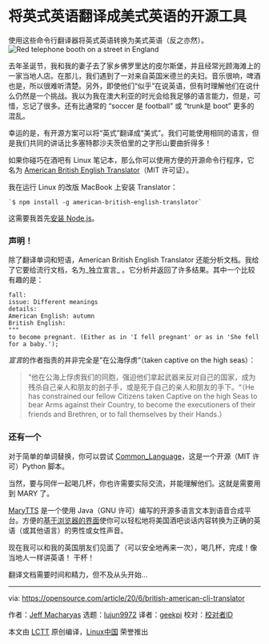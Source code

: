 [#]: collector: (lujun9972)
[#]: translator: (geekpi)
[#]: reviewer: ( )
[#]: publisher: ( )
[#]: url: ( )
[#]: subject: (Open source tools for translating British to American English)
[#]: via: (https://opensource.com/article/20/6/british-american-cli-translator)
[#]: author: (Jeff Macharyas https://opensource.com/users/jeffmacharyas)

将英式英语翻译成美式英语的开源工具
======
使用这些命令行翻译器将英式英语转换为美式英语（反之亦然）。
![Red telephone booth on a street in England][1]

去年圣诞节，我和我的妻子去了家乡佛罗里达的皮尔斯堡，并且经常光顾海滩上的一家当地人店。在那儿，我们遇到了一对来自英国米德兰的夫妇。音乐很响，啤酒也是，所以很难听清楚。另外，即使他们“似乎”在说英语，但有时理解他们在说什么仍然是一个挑战。我以为我在澳大利亚的时光会给我足够的语言能力，但是，可惜，忘记了很多。还有比通常的 “soccer 是 football” 或 “trunk是 boot” 更多的混乱。

幸运的是，有开源方案可以将“英式”翻译成“美式”。我们可能使用相同的语言，但是我们共同的讲话比多塞特郡沙夫茨伯里的之字形山要曲折得多！

如果你碰巧在酒吧有 Linux 笔记本，那么你可以使用方便的开源命令行程序，它名为 [American British English Translator][2]（MIT 许可证）。

我在运行 Linux 的改版 MacBook 上安装 Translator：


```
`$ npm install -g american-british-english-translator`
```

这需要我首先[安装 Node.js][3]。

### 声明！

除了翻译单词和短语，American British English Translator 还能分析文档。我给了它要给流行文档，名为_独立宣言_ 。它分析并返回了许多结果。其中一个比较有趣的是：


```
fall:
issue: Different meanings
details:
American English: autumn
British English:
"""
to become pregnant. (Either as in 'I fell pregnant' or as in 'She fell for a baby.');
```

*宣言*的作者指责的并非完全是”在公海俘虏“（taken captive on the high seas）：

> ”他在公海上俘虏我们的同胞，强迫他们拿起武器来反对自己的国家，成为残杀自己亲人和朋友的刽子手，或是死于自己的亲人和朋友的手下。“（He has constrained our fellow Citizens taken Captive on the high Seas to bear Arms against their Country, to become the executioners of their friends and Brethren, or to fall themselves by their Hands.）

### 还有一个

对于简单的单词替换，你可以尝试 [Common_Language][4]，这是一个开源（MIT 许可）Python 脚本。

当然，要与同伴一起喝几杯，你也许需要实际交流，并能理解他们。这就是需要用到 MARY 了。

[MaryTTS][5] 是一个使用 Java（GNU 许可）编写的开源多语言文本到语音合成平台。方便的[基于浏览器的界面][6]使你可以轻松地将美国酒吧谈话内容转换为正确的英语（或其他语言）的男性或女性声音。

现在我可以和我的英国朋友们见面了（可以安全地再来一次），喝几杯，完成！像当地人一样讲英语！ 干杯！

翻译文档需要时间和精力，但不及从头开始...

--------------------------------------------------------------------------------

via: https://opensource.com/article/20/6/british-american-cli-translator

作者：[Jeff Macharyas][a]
选题：[lujun9972][b]
译者：[geekpi](https://github.com/geekpi)
校对：[校对者ID](https://github.com/校对者ID)

本文由 [LCTT](https://github.com/LCTT/TranslateProject) 原创编译，[Linux中国](https://linux.cn/) 荣誉推出

[a]: https://opensource.com/users/jeffmacharyas
[b]: https://github.com/lujun9972
[1]: https://opensource.com/sites/default/files/styles/image-full-size/public/lead-images/england-telephone-booth-street.jpg?itok=JQsc_piX (Red telephone booth on a street in England)
[2]: https://github.com/hyperreality/American-British-English-Translator
[3]: https://nodejs.org/en/download/
[4]: https://github.com/willettk/common_language
[5]: https://github.com/marytts/marytts
[6]: http://mary.dfki.de:59125/
